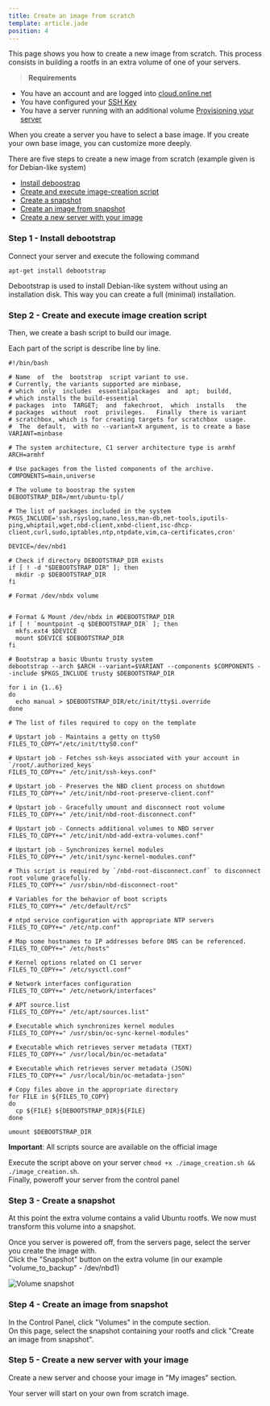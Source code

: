 ```yaml
---
title: Create an image from scratch
template: article.jade
position: 4
---
```


This page shows you how to create a new image from scratch. This process consists in building a rootfs in an extra volume of one of your servers.

> <strong>Requirements</strong>
- You have an account and are logged into [cloud.online.net](//cloud.online.net)
- You have configured your [SSH Key](/account/ssh_keys.html)
- You have a server running with an additional volume [Provisioning your server](/howto/create_instance.html)

When you create a server you have to select a base image. If you create your own base image, you can customize more deeply.

There are five steps to create a new image from scratch (example given is for Debian-like system)

- [Install deboostrap](/avanced/image.html#step-1-install-deboostrap)
- [Create and execute image-creation script](/advanced/image.html#step-2-image-creation-script)
- [Create a snapshot](/advanced/image.html#step-3-create-a-snapshot)
- [Create an image from snapshot](/advanced/image.html#step-4-create-an-image-from-snapshot)
- [Create a new server with your image](/advanced/image.html#step-5-create-a-new-server-with-the-image)

### Step 1 - Install debootstrap

Connect your server and execute the following command

```
apt-get install debootstrap
```

Debootstrap is used to install Debian-like system without using an installation disk.
This way you can create a full (minimal) installation.

### Step 2 - Create and execute image creation script

Then, we create a bash script to build our image.

Each part of the script is describe line by line.

```
#!/bin/bash

# Name  of  the  bootstrap  script variant to use.
# Currently, the variants supported are minbase,
# which  only  includes  essentialpackages  and  apt;  buildd,
# which installs the build-essential
# packages  into  TARGET;  and  fakechroot,  which  installs   the
# packages  without  root  privileges.   Finally  there is variant
# scratchbox, which is for creating targets for scratchbox  usage.
#  The  default,  with no --variant=X argument, is to create a base
VARIANT=minbase

# The system architecture, C1 server architecture type is armhf
ARCH=armhf

# Use packages from the listed components of the archive.
COMPONENTS=main,universe

# The volume to boostrap the system
DEBOOTSTRAP_DIR=/mnt/ubuntu-tpl/

# The list of packages included in the system
PKGS_INCLUDE='ssh,rsyslog,nano,less,man-db,net-tools,iputils-ping,whiptail,wget,nbd-client,xnbd-client,isc-dhcp-client,curl,sudo,iptables,ntp,ntpdate,vim,ca-certificates,cron'

DEVICE=/dev/nbd1

# Check if directory DEBOOTSTRAP_DIR exists
if [ ! -d "$DEBOOTSTRAP_DIR" ]; then
  mkdir -p $DEBOOTSTRAP_DIR
fi

# Format /dev/nbdx volume


# Format & Mount /dev/nbdx in #DEBOOTSTRAP_DIR
if [ ! `mountpoint -q $DEBOOTSTRAP_DIR` ]; then
  mkfs.ext4 $DEVICE
  mount $DEVICE $DEBOOTSTRAP_DIR
fi

# Bootstrap a basic Ubuntu trusty system
debootstrap --arch $ARCH --variant=$VARIANT --components $COMPONENTS --include $PKGS_INCLUDE trusty $DEBOOTSTRAP_DIR

for i in {1..6}
do
  echo manual > $DEBOOTSTRAP_DIR/etc/init/tty$i.override
done

# The list of files required to copy on the template

# Upstart job - Maintains a getty on ttyS0
FILES_TO_COPY="/etc/init/ttyS0.conf"

# Upstart job - Fetches ssh-keys associated with your account in `/root/.authorized_keys`
FILES_TO_COPY+=" /etc/init/ssh-keys.conf"

# Upstart job - Preserves the NBD client process on shutdown
FILES_TO_COPY+=" /etc/init/nbd-root-preserve-client.conf"

# Upstart job - Gracefully umount and disconnect root volume
FILES_TO_COPY+=" /etc/init/nbd-root-disconnect.conf"

# Upstart job - Connects additional volumes to NBD server
FILES_TO_COPY+=" /etc/init/nbd-add-extra-volumes.conf"

# Upstart job - Synchronizes kernel modules
FILES_TO_COPY+=" /etc/init/sync-kernel-modules.conf"

# This script is required by `/nbd-root-disconnect.conf` to disconnect root volume gracefully.
FILES_TO_COPY+=" /usr/sbin/nbd-disconnect-root"

# Variables for the behavior of boot scripts
FILES_TO_COPY+=" /etc/default/rcS"

# ntpd service configuration with appropriate NTP servers
FILES_TO_COPY+=" /etc/ntp.conf"

# Map some hostnames to IP addresses before DNS can be referenced.
FILES_TO_COPY+=" /etc/hosts"

# Kernel options related on C1 server
FILES_TO_COPY+=" /etc/sysctl.conf"

# Network interfaces configuration
FILES_TO_COPY+=" /etc/network/interfaces"

# APT source.list
FILES_TO_COPY+=" /etc/apt/sources.list"

# Executable which synchronizes kernel modules
FILES_TO_COPY+=" /usr/sbin/oc-sync-kernel-modules"

# Executable which retrieves server metadata (TEXT)
FILES_TO_COPY+=" /usr/local/bin/oc-metadata"

# Executable which retrieves server metadata (JSON)
FILES_TO_COPY+=" /usr/local/bin/oc-metadata-json"

# Copy files above in the appropriate directory
for FILE in ${FILES_TO_COPY}
do
  cp ${FILE} ${DEBOOTSTRAP_DIR}${FILE}
done

umount $DEBOOTSTRAP_DIR
```

<strong>Important</strong>: All scripts source are available on the official image

Execute the script above on your server `chmod +x ./image_creation.sh && ./image_creation.sh`.<br/>
Finally, poweroff your server from the control panel

### Step 3 - Create a snapshot

At this point the extra volume contains a valid Ubuntu rootfs. We now must transform this volume into a snapshot.

Once you server is powered off, from the servers page, select the server you create the image with.<br/>
Click the "Snapshot" button on the extra volume (in our example "volume_to_backup" - /dev/nbd1)

![Volume snapshot](../../images/volume_snapshot.png "Volume snapshot")

### Step 4 - Create an image from snapshot

In the Control Panel, click "Volumes" in the compute section.<br/>
On this page, select the snapshot containing your rootfs and click "Create an image from snapshot".

### Step 5 - Create a new server with your image

Create a new server and choose your image in "My images" section.

Your server will start on your own from scratch image.
